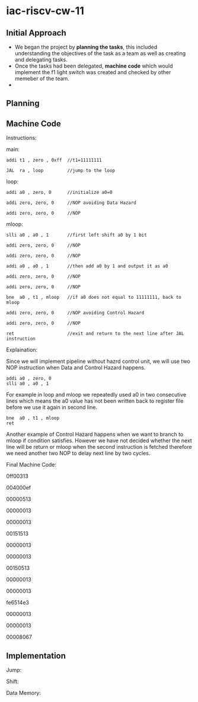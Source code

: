 # iac-riscv-cw-11
## Initial Approach

- We began the project by **planning the tasks**, this included understanding the objectives of the task as a team as well as creating and delegating tasks. 
- Once the tasks had been delegated, **machine code** which would implement the f1 light switch was created and checked by other memeber of the team.
- 

## Planning

## Machine Code 

Instructions:

main:               
    
    addi t1 , zero , 0xff  //t1=11111111
    
    JAL  ra , loop         //jump to the loop
       
loop: 
    
    addi a0 , zero, 0      //initialize a0=0
    
    addi zero, zero, 0     //NOP avoiding Data Hazard
    
    addi zero, zero, 0     //NOP

mloop:
   
    slli a0 , a0 , 1       //first left shift a0 by 1 bit
    
    addi zero, zero, 0     //NOP 
    
    addi zero, zero, 0     //NOP
    
    addi a0 , a0 , 1       //then add a0 by 1 and output it as a0
    
    addi zero, zero, 0     //NOP
    
    addi zero, zero, 0     //NOP
    
    bne  a0 , t1 , mloop   //if a0 does not equal to 11111111, back to mloop
    
    addi zero, zero, 0     //NOP avoiding Control Hazard
    
    addi zero, zero, 0     //NOP
    
    ret                    //exit and return to the next line after JAL instruction
    
Explaination:

Since we will implement pipeline without hazrd control unit, we will use two NOP instruction when Data and Control Hazard happens. 

    addi a0 , zero, 0
    slli a0 , a0 , 1
    
For example in loop and mloop we repeatedly used a0 in two consecutive lines which means the a0 value has not been written back to register file before we use it again in second line. 

    bne  a0 , t1 , mloop
    ret

Another example of Control Hazard happens when we want to branch to mloop if condition satisfies. However we have not decided whether the next line will be return or mloop when the second instruction is fetched therefore we need another two NOP to delay next line by two cycles.
    
Final Machine Code:

0ff00313

004000ef

00000513

00000013

00000013

00151513

00000013

00000013

00150513

00000013

00000013

fe6514e3

00000013

00000013

00008067

## Implementation

Jump:

Shift:

Data Memory:

##
